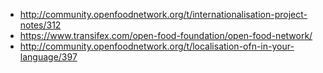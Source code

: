 * http://community.openfoodnetwork.org/t/internationalisation-project-notes/312
* https://www.transifex.com/open-food-foundation/open-food-network/
* http://community.openfoodnetwork.org/t/localisation-ofn-in-your-language/397

